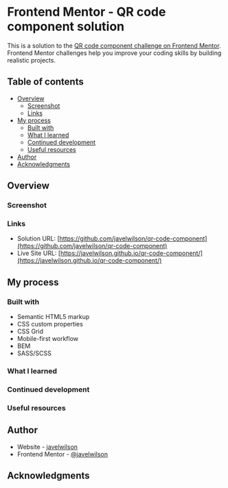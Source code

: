 # Frontend Mentor - QR code component solution

This is a solution to the [QR code component challenge on Frontend Mentor](https://www.frontendmentor.io/challenges/qr-code-component-iux_sIO_H). Frontend Mentor challenges help you improve your coding skills by building realistic projects.

## Table of contents

- [Overview](#overview)
  - [Screenshot](#screenshot)
  - [Links](#links)
- [My process](#my-process)
  - [Built with](#built-with)
  - [What I learned](#what-i-learned)
  - [Continued development](#continued-development)
  - [Useful resources](#useful-resources)
- [Author](#author)
- [Acknowledgments](#acknowledgments)

## Overview

### Screenshot

### Links

- Solution URL: [https://github.com/javelwilson/qr-code-component](https://github.com/javelwilson/qr-code-component)
- Live Site URL: [https://javelwilson.github.io/qr-code-component/](https://javelwilson.github.io/qr-code-component/)

## My process

### Built with

- Semantic HTML5 markup
- CSS custom properties
- CSS Grid
- Mobile-first workflow
- BEM
- SASS/SCSS

### What I learned

### Continued development

### Useful resources

## Author

- Website - [javelwilson](https://javelwilson.com)
- Frontend Mentor - [@javelwilson](https://www.frontendmentor.io/profile/javelwilson)

## Acknowledgments
